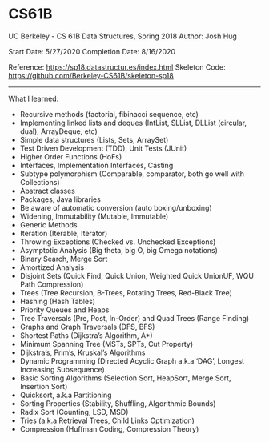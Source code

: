 # CS61B
UC Berkeley - CS 61B Data Structures, Spring 2018
Author: Josh Hug

Start Date: 5/27/2020
Completion Date: 8/16/2020

Reference: https://sp18.datastructur.es/index.html
Skeleton Code: https://github.com/Berkeley-CS61B/skeleton-sp18

--------------------------------------------------
What I learned:
* Recursive methods (factorial, fibinacci sequence, etc)
* Implementing linked lists and deques (IntList, SLList, DLList (circular, dual), ArrayDeque, etc)
* Simple data structures (Lists, Sets, ArraySet)
* Test Driven Development (TDD), Unit Tests (JUnit)
* Higher Order Functions (HoFs)
* Interfaces, Implementation Interfaces, Casting
* Subtype polymorphism (Comparable, comparator, both go well with Collections)
* Abstract classes
* Packages, Java libraries
* Be aware of automatic conversion (auto boxing/unboxing)
* Widening, Immutability (Mutable, Immutable)
* Generic Methods
* Iteration (Iterable, Iterator)
* Throwing Exceptions (Checked vs. Unchecked Exceptions)
* Asymptotic Analysis (Big theta, big O, big Omega notations)
* Binary Search, Merge Sort
* Amortized Analysis 
* Disjoint Sets (Quick Find, Quick Union, Weighted Quick UnionUF, WQU Path Compression)
* Trees (Tree Recursion, B-Trees, Rotating Trees, Red-Black Tree)
* Hashing (Hash Tables)
* Priority Queues and Heaps
* Tree Traversals (Pre, Post, In-Order) and Quad Trees (Range Finding)
* Graphs and Graph Traversals (DFS, BFS)
* Shortest Paths (Dijkstra’s Algorithm, A*)
* Minimum Spanning Tree (MSTs, SPTs, Cut Property)
* Dijkstra’s, Prim’s, Kruskal’s Algorithms
* Dynamic Programming (Directed Acyclic Graph a.k.a ‘DAG’, Longest Increasing Subsequence)
* Basic Sorting Algorithms (Selection Sort, HeapSort, Merge Sort, Insertion Sort)
* Quicksort, a.k.a Partitioning
* Sorting Properties (Stability, Shuffling, Algorithmic Bounds)
* Radix Sort (Counting, LSD, MSD)
* Tries (a.k.a Retrieval Trees, Child Links Optimization)
* Compression (Huffman Coding, Compression Theory)
